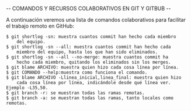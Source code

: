 -- COMANDOS Y RECURSOS COLABORATIVOS EN GIT Y GITBUB --

A continuación veremos una lista de comandos colaborativos para facilitar
el trabajo remoto en GitHub:

    $ git shortlog -sn: muestra cuantos commit han hecho cada miembro
        del equipo.
    $ git shortlog -sn --all: muestra cuantos commit han hecho cada
        miembro del equipo, hasta los que han sido eliminados.
    $ git shortlog -sn --all --no-merge: muestra cuantos commit ha
        hecho cada miembro, quitando los eliminados sin los merges.
    $ git blame ARCHIVO: muestra quien hizo cada cosa línea por línea.
    $ git COMANDO --help:muestra como funciona el comando.
    $ git blame ARCHIVO -Llinea_inicial,linea_final: muestra quien hizo
        cada cosa línea por línea, indicándole desde qué línea ver. Ejemplo -L35,50.
    $ git branch -r: se muestran todas las ramas remotas.
    $ git branch -a: se muestran todas las ramas, tanto locales como remotas.
